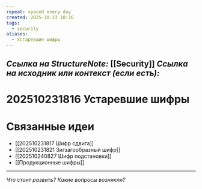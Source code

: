 ```yaml
---
repeat: spaced every day
created: 2025-10-23 18:16
tags:
  - security
aliases:
  - Устаревшие шифры
---
```

*Ссылка на StructureNote:* [[Security]]
*Ссылка на исходник или контекст (если есть):*
-

# 202510231816 Устаревшие шифры


# Связанные идеи

- [[202510231817 Шифр сдвига]] 
- [[202510231821 Зигзагообразный шифр]] 
- [[202510240827 Шифр подстановки]] 
- [[Продукционные шифры]]

---

*Что стоит развить? Какие вопросы возникли?*
